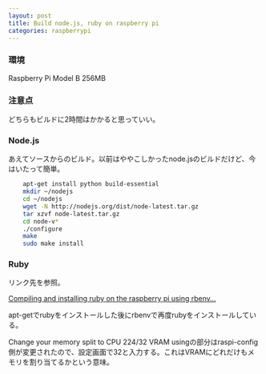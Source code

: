 ```yaml
---
layout: post
title: Build node.js, ruby on raspberry pi
categories: raspberrypi
---
```

### 環境
Raspberry Pi Model B 256MB

### 注意点
どちらもビルドに2時間はかかると思っていい。

### Node.js
あえてソースからのビルド。以前はややこしかったnode.jsのビルドだけど、今はいたって簡単。

``` bash
	apt-get install python build-essential
	mkdir ~/nodejs
	cd ~/nodejs
	wget -N http://nodejs.org/dist/node-latest.tar.gz
	tar xzvf node-latest.tar.gz
	cd node-v*
	./configure
	make
	sudo make install
```

### Ruby
リンク先を参照。

[Compiling and installing ruby on the raspberry pi using rbenv…](http://blog.pedrocarrico.net/post/29478085586/compiling-and-installing-ruby-on-the-raspberry-pi-using)

apt-getでrubyをインストールした後にrbenvで再度rubyをインストールしている。

Change your memory split to CPU 224/32 VRAM usingの部分はraspi-config側が変更されたので、設定画面で32と入力する。これはVRAMにどれだけもメモリを割り当てるかという意味。
